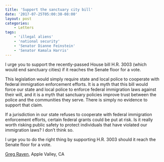 ```yaml
---
title: 'Support the sanctuary city bill'
date: '2017-07-25T05:00:38-08:00'
layout: post
categories:
    - Letters
tags:
    - 'illegal aliens'
    - 'national security'
    - 'Senator Dianne Feinstein'
    - 'Senator Kamala Harris'
---
```


I urge you to support the recently-passed House bill H.R. 3003 (which would end sanctuary cities) if it reaches the Senate floor for a vote.

This legislation would simply require state and local police to cooperate with federal immigration enforcement efforts. It is a myth that this bill would force our state and local police to enforce federal immigration laws against their will, and it is a myth that sanctuary policies improve trust between the police and the communities they serve. There is simply no evidence to support that claim.

If a jurisdiction in our state refuses to cooperate with federal immigration enforcement efforts, certain federal grants could be put at risk. Is it really worth risking public safety to protect individuals that have violated our immigration laws? I don’t think so.

I urge you to do the right thing by supporting H.R. 3003 should it reach the Senate floor for a vote.

[Greg Raven](https://www.gregraven.org/), Apple Valley, CA